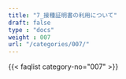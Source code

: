 ```yaml
---
title: "7_接種証明書の利用について"
draft: false
type : "docs"
weight : 007
url: "/categories/007/"
---
```


{{< faqlist category-no="007" >}}
